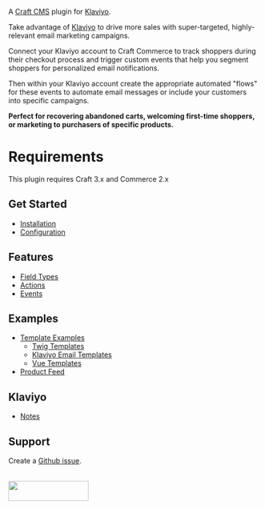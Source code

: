 A [Craft CMS](https://craftcms.com/) plugin for [Klaviyo](https://www.klaviyo.com).

Take advantage of [Klaviyo](https://www.klaviyo.com) to drive more sales with super-targeted, highly-relevant email marketing campaigns.

Connect your Klaviyo account to Craft Commerce to track shoppers during their checkout process and trigger custom events that help you segment shoppers for personalized email notifications.

Then within your Klaviyo account create the appropriate automated "flows" for these events to automate email messages or include your customers into specific campaigns.

**Perfect for recovering abandoned carts, welcoming first-time shoppers, or marketing to purchasers of specific products.**

# Requirements

This plugin requires Craft 3.x and Commerce 2.x

## Get Started

- [Installation](Installation.md)
- [Configuration](Configuration.md)

## Features

- [Field Types](FieldTypes.md)
- [Actions](Actions.md)
- [Events](Events.md)

## Examples

- [Template Examples](Templating.md)
  - [Twig Templates](Templating.html#twig-templates)
  - [Klaviyo Email Templates](Templating.html#klaviyo-email-templates)
  - [Vue Templates](Templating.html#vue-templates)
- [Product Feed](Feed.md)

## Klaviyo

- [Notes](KlaviyoNotes.md)

## Support

Create a [Github issue](https://github.com/FosterCommerce/klaviyoconnect/issues).

<a href="https://fostercommerce.com" style="display: inline-block; margin-top: 1.25em;">
  <img width="160" height="40" src="./images/fostercommerce.svg">
</a>
